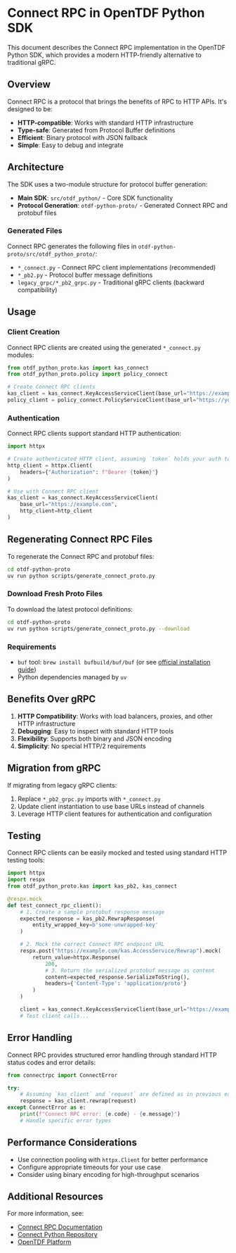 # Connect RPC in OpenTDF Python SDK

This document describes the Connect RPC implementation in the OpenTDF Python SDK, which provides a modern HTTP-friendly alternative to traditional gRPC.

## Overview

Connect RPC is a protocol that brings the benefits of RPC to HTTP APIs. It's designed to be:
- **HTTP-compatible**: Works with standard HTTP infrastructure
- **Type-safe**: Generated from Protocol Buffer definitions
- **Efficient**: Binary protocol with JSON fallback
- **Simple**: Easy to debug and integrate

## Architecture

The SDK uses a two-module structure for protocol buffer generation:

- **Main SDK**: `src/otdf_python/` - Core SDK functionality
- **Protocol Generation**: `otdf-python-proto/` - Generated Connect RPC and protobuf files

### Generated Files

Connect RPC generates the following files in `otdf-python-proto/src/otdf_python_proto/`:

- `*_connect.py` - Connect RPC client implementations (recommended)
- `*_pb2.py` - Protocol buffer message definitions
- `legacy_grpc/*_pb2_grpc.py` - Traditional gRPC clients (backward compatibility)

## Usage

### Client Creation

Connect RPC clients are created using the generated `*_connect.py` modules:

```python
from otdf_python_proto.kas import kas_connect
from otdf_python_proto.policy import policy_connect

# Create Connect RPC clients
kas_client = kas_connect.KeyAccessServiceClient(base_url="https://example.com")
policy_client = policy_connect.PolicyServiceClient(base_url="https://your-policy-endpoint")
```

### Authentication

Connect RPC clients support standard HTTP authentication:

```python
import httpx

# Create authenticated HTTP client, assuming `token` holds your auth token
http_client = httpx.Client(
    headers={"Authorization": f"Bearer {token}"}
)

# Use with Connect RPC client
kas_client = kas_connect.KeyAccessServiceClient(
    base_url="https://example.com",
    http_client=http_client
)
```

## Regenerating Connect RPC Files

To regenerate the Connect RPC and protobuf files:

```bash
cd otdf-python-proto
uv run python scripts/generate_connect_proto.py
```

### Download Fresh Proto Files

To download the latest protocol definitions:

```bash
cd otdf-python-proto
uv run python scripts/generate_connect_proto.py --download
```

### Requirements

- `buf` tool: `brew install bufbuild/buf/buf` (or see [official installation guide](https://buf.build/docs/installation))
- Python dependencies managed by `uv`

## Benefits Over gRPC

1. **HTTP Compatibility**: Works with load balancers, proxies, and other HTTP infrastructure
2. **Debugging**: Easy to inspect with standard HTTP tools
3. **Flexibility**: Supports both binary and JSON encoding
4. **Simplicity**: No special HTTP/2 requirements

## Migration from gRPC

If migrating from legacy gRPC clients:

1. Replace `*_pb2_grpc.py` imports with `*_connect.py`
2. Update client instantiation to use base URLs instead of channels
3. Leverage HTTP client features for authentication and configuration

## Testing

Connect RPC clients can be easily mocked and tested using standard HTTP testing tools:

```python
import httpx
import respx
from otdf_python_proto.kas import kas_pb2, kas_connect

@respx.mock
def test_connect_rpc_client():
    # 1. Create a sample protobuf response message
    expected_response = kas_pb2.RewrapResponse(
        entity_wrapped_key=b'some-unwrapped-key'
    )

    # 2. Mock the correct Connect RPC endpoint URL
    respx.post("https://example.com/kas.AccessService/Rewrap").mock(
        return_value=httpx.Response(
            200,
            # 3. Return the serialized protobuf message as content
            content=expected_response.SerializeToString(),
            headers={'Content-Type': 'application/proto'}
        )
    )

    client = kas_connect.KeyAccessServiceClient(base_url="https://example.com")
    # Test client calls...
```

## Error Handling

Connect RPC provides structured error handling through standard HTTP status codes and error details:

```python
from connectrpc import ConnectError

try:
    # Assuming `kas_client` and `request` are defined as in previous examples
    response = kas_client.rewrap(request)
except ConnectError as e:
    print(f"Connect RPC error: {e.code} - {e.message}")
    # Handle specific error types
```

## Performance Considerations

- Use connection pooling with `httpx.Client` for better performance
- Configure appropriate timeouts for your use case
- Consider using binary encoding for high-throughput scenarios

## Additional Resources

For more information, see:
- [Connect RPC Documentation](https://connectrpc.com/docs/)
- [Connect Python Repository](https://github.com/connectrpc/connect-python)
- [OpenTDF Platform](https://github.com/opentdf/platform)
